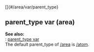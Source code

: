 []{#/area/var/parent_type}    
## parent_type var (area)    
**See also:**    
:   [parent_type var](/ref/datum/var/parent_type.md)    
The default parent_type of [/area](/ref/area.md) is [/atom](/ref/atom.md).  